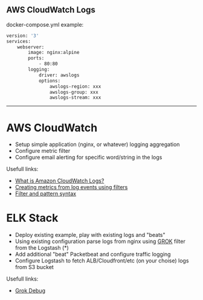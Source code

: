 ## AWS CloudWatch Logs

docker-compose.yml example:

```sh
version: '3'
services:
    webserver:
        image: nginx:alpine
        ports:
            - 80:80
        logging:
            driver: awslogs
            options:
                awslogs-region: xxx
                awslogs-group: xxx
                awslogs-stream: xxx
```
------------------------------------

# AWS CloudWatch 
* Setup simple application (nginx, or whatever) logging aggregation
* Configure metric filter
* Configure email alerting for specific word/string in the logs

Usefull links:
- [What is Amazon CloudWatch Logs?](https://docs.aws.amazon.com/AmazonCloudWatch/latest/logs/WhatIsCloudWatchLogs.html)
- [Creating metrics from log events using filters](https://docs.aws.amazon.com/AmazonCloudWatch/latest/logs/MonitoringLogData.html)
- [Filter and pattern syntax](https://docs.aws.amazon.com/AmazonCloudWatch/latest/logs/FilterAndPatternSyntax.html)

# ELK Stack
* Deploy existing example, play with existing logs and "beats"
* Using existing configuration parse logs from nginx using [GROK](https://www.elastic.co/guide/en/logstash/current/plugins-filters-grok.html) filter from the Logstash (*)
* Add additional "beat" Packetbeat and configure traffic logging
* Configure Logstash to fetch ALB/Cloudfront/etc (on your choise) logs from S3 bucket

Usefull links:
- [Grok Debug](http://grokdebug.herokuapp.com/)
 
